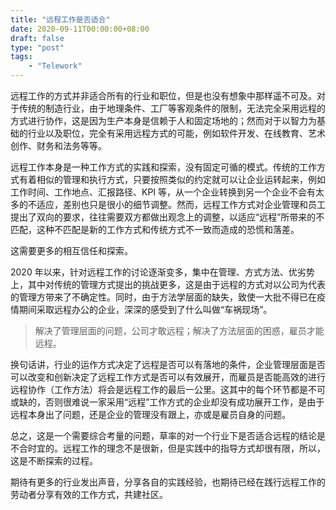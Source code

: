 ```yaml
---
title: "远程工作是否适合"
date: 2020-09-11T00:00:00+08:00
draft: false
type: "post"
tags:
    - "Telework"
---
```


远程工作的方式并非适合所有的行业和职位，但是也没有想象中那样遥不可及。对于传统的制造行业，由于地理条件、工厂等客观条件的限制，无法完全采用远程的方式进行协作，这是因为生产本身是信赖于人和固定场地的；然而对于以智力为基础的行业以及职位，完全有采用远程方式的可能，例如软件开发、在线教育、艺术创作、财务和法务等等。

远程工作本身是一种工作方式的实践和探索，没有固定可循的模式。传统的工作方式有着相似的管理和执行方式，只要按照类似的约定就可以让企业运转起来，例如工作时间、工作地点、汇报路径、KPI 等，从一个企业转换到另一个企业不会有太多的不适应，差别也只是很小的细节调整。然而，远程工作方式对企业管理和员工提出了双向的要求，往往需要双方都做出观念上的调整，以适应“远程”所带来的不匹配，这种不匹配是新的工作方式和传统方式不一致而造成的恐慌和落差。

这需要更多的相互信任和探索。

2020 年以来，针对远程工作的讨论逐渐变多，集中在管理、方式方法、优劣势上，其中对传统的管理方式提出的挑战更多，这是由于远程的方式对以公司为代表的管理方带来了不确定性。同时，由于方法学层面的缺失，致使一大批不得已在疫情期间采取远程办公的企业，深深的感受到了什么叫做“车祸现场”。

> 解决了管理层面的问题，公司才敢远程；解决了方法层面的困惑，雇员才能远程。

换句话讲，行业的运作方式决定了远程是否可以有落地的条件，企业管理层面是否可以改变和创新决定了远程工作方式是否可以有效展开，而雇员是否能高效的进行远程协作（工作方法）将会是远程工作的最后一公里。这其中的每个环节都是不可或缺的，否则很难说一家采用“远程”工作方式的企业却没有成功展开工作，是由于远程本身出了问题，还是企业的管理没有跟上，亦或是雇员自身的问题。

总之，这是一个需要综合考量的问题，草率的对一个行业下是否适合远程的结论是不合时宜的。远程工作的理念不是很新，但是实践中的指导方式却很有限，所以，这是不断探索的过程。

期待有更多的行业发出声音，分享各自的实践经验，也期待已经在践行远程工作的劳动者分享有效的工作方式，共建社区。
